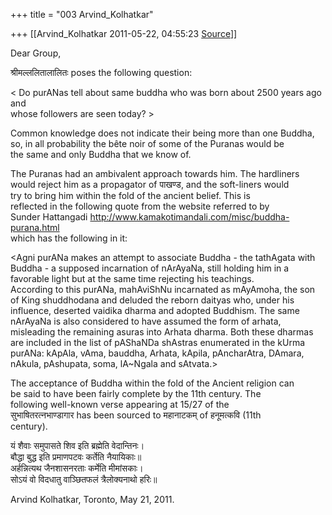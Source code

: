+++
title = "003 Arvind_Kolhatkar"

+++
[[Arvind_Kolhatkar	2011-05-22, 04:55:23 [Source](https://groups.google.com/g/samskrita/c/GeSoi-zhKNs)]]



Dear Group,

श्रीमल्ललितालालितः poses the following question:

\< Do purANas tell about same buddha who was born about 2500 years ago  
and  
whose followers are seen today? \>

Common knowledge does not indicate their being more than one Buddha,  
so, in all probability the bête noir of some of the Puranas would be  
the same and only Buddha that we know of.

The Puranas had an ambivalent approach towards him. The hardliners  
would reject him as a propagator of पाखण्ड, and the soft-liners would  
try to bring him within the fold of the ancient belief. This is  
reflected in the following quote from the website referred to by  
Sunder Hattangadi <http://www.kamakotimandali.com/misc/buddha-purana.html>  
which has the following in it:

\<Agni purANa makes an attempt to associate Buddha - the tathAgata with  
Buddha - a supposed incarnation of nArAyaNa, still holding him in a  
favorable light but at the same time rejecting his teachings.  
According to this purANa, mahAviShNu incarnated as mAyAmoha, the son  
of King shuddhodana and deluded the reborn daityas who, under his  
influence, deserted vaidika dharma and adopted Buddhism. The same  
nArAyaNa is also considered to have assumed the form of arhata,  
misleading the remaining asuras into Arhata dharma. Both these dharmas  
are included in the list of pAShaNDa shAstras enumerated in the kUrma  
purANa: kApAla, vAma, bauddha, Arhata, kApila, pAncharAtra, DAmara,  
nAkula, pAshupata, soma, lA\~Ngala and sAtvata.>

The acceptance of Buddha within the fold of the Ancient religion can  
be said to have been fairly complete by the 11th century. The  
following well-known verse appearing at 15/27 of the  
सुभाषितरत्नभाण्डागार has been sourced to महानाटकम् of हनूमत्कवि (11th  
century).

यं शैवाः समुपासते शिव इति ब्रह्मेति वेदान्तिनः।  
बौद्धा बुद्ध इति प्रमाणपटवः कर्तेति नैयायिकाः॥  
अर्हन्नित्यथ जैनशासनरताः कर्मेति मीमांसकाः।  
सोऽयं वो विदधातु वाञ्छितफलं त्रैलोक्यनाथो हरिः॥

Arvind Kolhatkar, Toronto, May 21, 2011.

  

